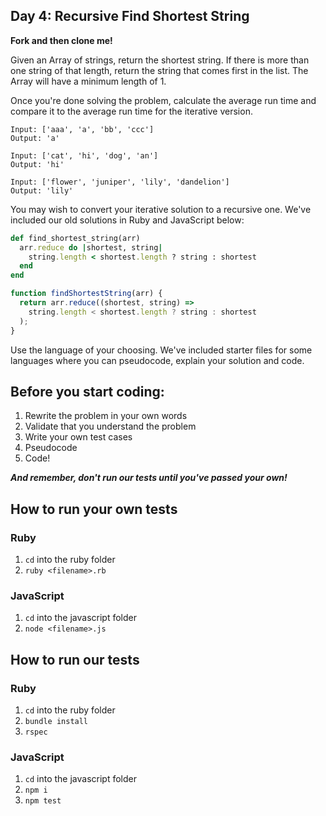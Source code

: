 ## Day 4: Recursive Find Shortest String

**Fork and then clone me!**

Given an Array of strings, return the shortest string. If there is more than one string of that length, return the string that comes first in the list. The Array will have a minimum length of 1.

Once you're done solving the problem, calculate the average run time and compare it to the average run time for the iterative version.

```
Input: ['aaa', 'a', 'bb', 'ccc']
Output: 'a'

Input: ['cat', 'hi', 'dog', 'an']
Output: 'hi'

Input: ['flower', 'juniper', 'lily', 'dandelion']
Output: 'lily'
```

You may wish to convert your iterative solution to a recursive one. We've included our old solutions in Ruby and JavaScript below:

```ruby
def find_shortest_string(arr)
  arr.reduce do |shortest, string|
    string.length < shortest.length ? string : shortest
  end
end
```

```javascript
function findShortestString(arr) {
  return arr.reduce((shortest, string) =>
    string.length < shortest.length ? string : shortest
  );
}
```

Use the language of your choosing. We've included starter files for some languages where you can pseudocode, explain your solution and code.

## Before you start coding:

1. Rewrite the problem in your own words
2. Validate that you understand the problem
3. Write your own test cases
4. Pseudocode
5. Code!

**_And remember, don't run our tests until you've passed your own!_**

## How to run your own tests

### Ruby

1. `cd` into the ruby folder
2. `ruby <filename>.rb`

### JavaScript

1. `cd` into the javascript folder
2. `node <filename>.js`

## How to run our tests

### Ruby

1. `cd` into the ruby folder
2. `bundle install`
3. `rspec`

### JavaScript

1. `cd` into the javascript folder
2. `npm i`
3. `npm test`
